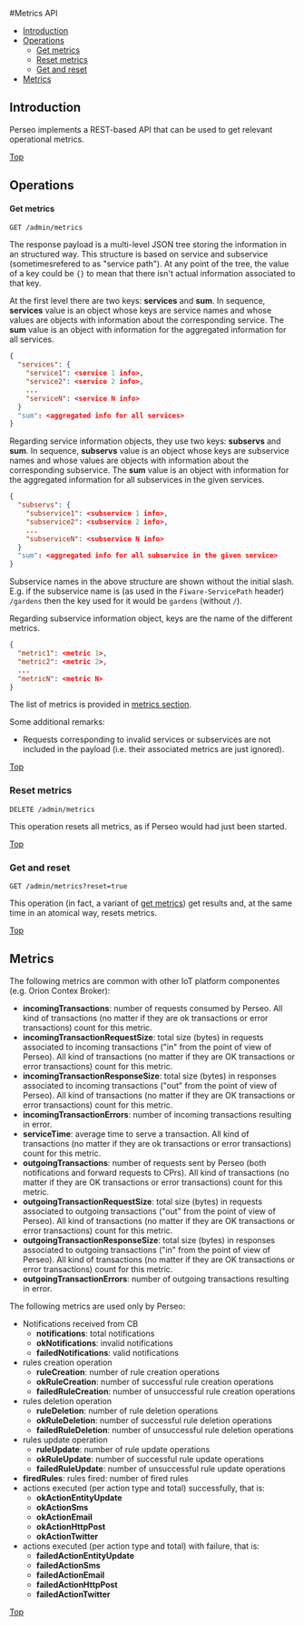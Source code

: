 #<a name="top"></a>Metrics API

-   [Introduction](#introduction)
-   [Operations](#operations)
    -   [Get metrics](#get-metrics)
    -   [Reset metrics](#reset-metrics)
    -   [Get and reset](#get-and-reset)
-   [Metrics](#metrics)

## Introduction

Perseo implements a REST-based API that can be used to get relevant operational metrics.

[Top](#top)

## Operations

#### Get metrics

```text
GET /admin/metrics
```

The response payload is a multi-level JSON tree storing the information in an structured way. This structure is based on
service and subservice (sometimesrefered to as "service path"). At any point of the tree, the value of a key could be
`{}` to mean that there isn't actual information associated to that key.

At the first level there are two keys: **services** and **sum**. In sequence, **services** value is an object whose keys
are service names and whose values are objects with information about the corresponding service. The **sum** value is an
object with information for the aggregated information for all services.

```json
{
  "services": {
    "service1": <service 1 info>,
    "service2": <service 2 info>,
    ...
    "serviceN": <service N info>
  }
  "sum": <aggregated info for all services>
}
```

Regarding service information objects, they use two keys: **subservs** and **sum**. In sequence, **subservs** value is
an object whose keys are subservice names and whose values are objects with information about the corresponding
subservice. The **sum** value is an object with information for the aggregated information for all subservices in the
given services.

```json
{
  "subservs": {
    "subservice1": <subservice 1 info>,
    "subservice2": <subservice 2 info>,
    ...
    "subserviceN": <subservice N info>
  }
  "sum": <aggregated info for all subservice in the given service>
}
```

Subservice names in the above structure are shown without the initial slash. E.g. if the subservice name is (as used in
the `Fiware-ServicePath` header) `/gardens` then the key used for it would be `gardens` (without `/`).

Regarding subservice information object, keys are the name of the different metrics.

```json
{
  "metric1": <metric 1>,
  "metric2": <metric 2>,
  ...
  "metricN": <metric N>
}
```

The list of metrics is provided in [metrics section](#metrics).

Some additional remarks:

-   Requests corresponding to invalid services or subservices are not included in the payload (i.e. their associated
    metrics are just ignored).

[Top](#top)

### Reset metrics

```text
DELETE /admin/metrics
```

This operation resets all metrics, as if Perseo would had just been started.

[Top](#top)

### Get and reset

```text
GET /admin/metrics?reset=true
```

This operation (in fact, a variant of [get metrics](#get-metrics)) get results and, at the same time in an atomical way,
resets metrics.

[Top](#top)

## Metrics

The following metrics are common with other IoT platform componentes (e.g. Orion Contex Broker):

-   **incomingTransactions**: number of requests consumed by Perseo. All kind of transactions (no matter if they are ok
    transactions or error transactions) count for this metric.
-   **incomingTransactionRequestSize**: total size (bytes) in requests associated to incoming transactions ("in" from
    the point of view of Perseo). All kind of transactions (no matter if they are OK transactions or error transactions)
    count for this metric.
-   **incomingTransactionResponseSize**: total size (bytes) in responses associated to incoming transactions ("out" from
    the point of view of Perseo). All kind of transactions (no matter if they are OK transactions or error transactions)
    count for this metric.
-   **incomingTransactionErrors**: number of incoming transactions resulting in error.
-   **serviceTime**: average time to serve a transaction. All kind of transactions (no matter if they are ok
    transactions or error transactions) count for this metric.
-   **outgoingTransactions**: number of requests sent by Perseo (both notifications and forward requests to CPrs). All
    kind of transactions (no matter if they are OK transactions or error transactions) count for this metric.
-   **outgoingTransactionRequestSize**: total size (bytes) in requests associated to outgoing transactions ("out" from
    the point of view of Perseo). All kind of transactions (no matter if they are OK transactions or error transactions)
    count for this metric.
-   **outgoingTransactionResponseSize**: total size (bytes) in responses associated to outgoing transactions ("in" from
    the point of view of Perseo). All kind of transactions (no matter if they are OK transactions or error transactions)
    count for this metric.
-   **outgoingTransactionErrors**: number of outgoing transactions resulting in error.

The following metrics are used only by Perseo:

-   Notifications received from CB
    -   **notifications**: total notifications
    -   **okNotifications**: invalid notifications
    -   **failedNotifications**: valid notifications
-   rules creation operation
    -   **ruleCreation**: number of rule creation operations
    -   **okRuleCreation**: number of successful rule creation operations
    -   **failedRuleCreation**: number of unsuccessful rule creation operations
-   rules deletion operation
    -   **ruleDeletion**: number of rule deletion operations
    -   **okRuleDeletion**: number of successful rule deletion operations
    -   **failedRuleDeletion**: number of unsuccessful rule deletion operations
-   rules update operation
    -   **ruleUpdate**: number of rule update operations
    -   **okRuleUpdate**: number of successful rule update operations
    -   **failedRuleUpdate**: number of unsuccessful rule update operations
-   **firedRules**: rules fired: number of fired rules
-   actions executed (per action type and total) successfully, that is:
    -   **okActionEntityUpdate**
    -   **okActionSms**
    -   **okActionEmail**
    -   **okActionHttpPost**
    -   **okActionTwitter**
-   actions executed (per action type and total) with failure, that is:
    -   **failedActionEntityUpdate**
    -   **failedActionSms**
    -   **failedActionEmail**
    -   **failedActionHttpPost**
    -   **failedActionTwitter**

[Top](#top)
